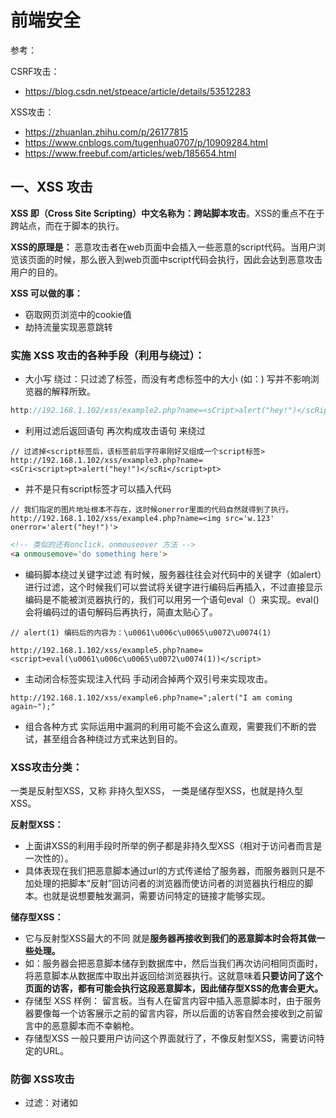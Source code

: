 # 前端安全

参考：

CSRF攻击：
* https://blog.csdn.net/stpeace/article/details/53512283

XSS攻击：
* https://zhuanlan.zhihu.com/p/26177815
* https://www.cnblogs.com/tugenhua0707/p/10909284.html
* https://www.freebuf.com/articles/web/185654.html

## 一、XSS 攻击
**XSS 即（Cross Site Scripting）中文名称为：跨站脚本攻击**。XSS的重点不在于跨站点，而在于脚本的执行。

**XSS的原理是：** 恶意攻击者在web页面中会插入一些恶意的script代码。当用户浏览该页面的时候，那么嵌入到web页面中script代码会执行，因此会达到恶意攻击用户的目的。

**XSS 可以做的事：**
* 窃取网页浏览中的cookie值
* 劫持流量实现恶意跳转

### 实施 XSS 攻击的各种手段（利用与绕过）：
* 大小写 绕过：只过滤了<script></script>标签，而没有考虑标签中的大小 (如：<sCript></scRipt>) 写并不影响浏览器的解释所致。
```js
http://192.168.1.102/xss/example2.php?name=<sCript>alert("hey!")</scRipt>
```

* 利用过滤后返回语句 再次构成攻击语句 来绕过
```JS
// 过滤掉<script标签后，该标签前后字符串刚好又组成一个script标签>
http://192.168.1.102/xss/example3.php?name=<sCri<script>pt>alert("hey!")</scRi</script>pt>
```

* 并不是只有script标签才可以插入代码
```JS
// 我们指定的图片地址根本不存在，这时候onerror里面的代码自然就得到了执行。
http://192.168.1.102/xss/example4.php?name=<img src='w.123' onerror='alert("hey!")'>
```

```html
<!-- 类似的还有onclick、onmouseover 方法 -->
<a onmousemove='do something here'> 
```

* 编码脚本绕过关键字过滤
有时候，服务器往往会对代码中的关键字（如alert）进行过滤，这个时候我们可以尝试将关键字进行编码后再插入，不过直接显示编码是不能被浏览器执行的，我们可以用另一个语句eval（）来实现。eval()会将编码过的语句解码后再执行，简直太贴心了。
```JS
// alert(1) 编码后的内容为：\u0061\u006c\u0065\u0072\u0074(1)

http://192.168.1.102/xss/example5.php?name=<script>eval(\u0061\u006c\u0065\u0072\u0074(1))</script>
```

* 主动闭合标签实现注入代码
手动闭合掉两个双引号来实现攻击。
```JS
http://192.168.1.102/xss/example6.php?name=";alert("I am coming again~");" 
```

* 组合各种方式
实际运用中漏洞的利用可能不会这么直观，需要我们不断的尝试，甚至组合各种绕过方式来达到目的。

### XSS攻击分类：
一类是反射型XSS，又称 非持久型XSS，
一类是储存型XSS，也就是持久型XSS。

**反射型XSS：** 
* 上面讲XSS的利用手段时所举的例子都是非持久型XSS（相对于访问者而言是一次性的）。
* 具体表现在我们把恶意脚本通过url的方式传递给了服务器，而服务器则只是不加处理的把脚本“反射”回访问者的浏览器而使访问者的浏览器执行相应的脚本。也就是说想要触发漏洞，需要访问特定的链接才能够实现。

**储存型XSS：**
* 它与反射型XSS最大的不同 就是**服务器再接收到我们的恶意脚本时会将其做一些处理。**
* 如：服务器会把恶意脚本储存到数据库中，然后当我们再次访问相同页面时，将恶意脚本从数据库中取出并返回给浏览器执行。这就意味着**只要访问了这个页面的访客，都有可能会执行这段恶意脚本，因此储存型XSS的危害会更大。**
* 存储型 XSS 样例： 留言板。当有人在留言内容中插入恶意脚本时，由于服务器要像每一个访客展示之前的留言内容，所以后面的访客自然会接收到之前留言中的恶意脚本而不幸躺枪。
* 存储型XSS 一般只要用户访问这个界面就行了，不像反射型XSS，需要访问特定的URL。

### 防御 XSS攻击
* 过滤：对诸如<script>、img、a 等标签进行过滤。
* 编码：像一些常见的符号，如<>在输入的时候要对其进行转换编码，这样做浏览器是不会对该标签进行解释执行的，同时也不影响显示效果。
* 限制：xss攻击要能达成 往往需要较长的字符串，因此对于一些可以预期的输入可以通过**限制长度强制截断**来进行防御。


## 二、CSRF 攻击

CSRF（Cross-site request forgery）即 跨站请求伪造。

攻击者盗用了你的身份，以你的名义发送恶意请求，使目标网站接收并误以为是用户的真实操作而去执行命令。常用于盗取账号、转账、发送虚假消息等。

Web A为存在CSRF漏洞的网站，Web B为攻击者构建的恶意网站，User C为Web A网站的合法用户。CSRF攻击攻击原理及过程如下：

1. 用户C打开浏览器，访问受信任网站A，输入用户名和密码请求登录网站A；

2. 在用户信息通过验证后，网站A产生Cookie信息并返回给浏览器，此时用户登录网站A成功，可以正常发送请求到网站A；

3. 用户未退出网站A之前，在同一浏览器中，打开一个TAB页访问网站B；

4. 网站B接收到用户请求后，返回一些攻击性代码，并发出一个请求要求访问第三方站点A；

5. 浏览器在接收到这些攻击性代码后，根据网站B的请求，在用户不知情的情况下携带Cookie信息，向网站A发出请求。网站A并不知道该请求其实是由B发起的，所以会根据用户C的Cookie信息以C的权限处理该请求，导致来自网站B的恶意代码被执行。 

**简单的身份验证只能保证请求发自某个用户的浏览器，却不能保证请求本身是用户自愿发出的**。

**CSRF的本质在于攻击者欺骗用户去访问自己设置的地址**

### CSRF 漏洞检测：
检测CSRF漏洞是一项比较繁琐的工作，最简单的方法就是抓取一个正常请求的数据包，去掉Referer字段后再重新提交，如果该提交还有效，那么基本上可以确定存在CSRF漏洞。

### 防御 CSRF 攻击：
目前防御 CSRF 攻击主要有三种策略：验证 HTTP Referer 字段；在请求地址中添加 token 并验证；在 HTTP 头中自定义属性并验证。

**1. 验证 HTTP Referer 字段**
根据 HTTP 协议，在 HTTP 头中有一个字段叫 Referer，它记录了该 HTTP 请求的来源地址。

假如黑客要对银行网站实施 CSRF 攻击，他只能在他自己的网站构造请求，当用户通过黑客的网站发送请求到银行时，该请求的 Referer 是指向黑客自己的网站；而用户正常转帐请求的 Referer 值就会是转账按钮所在的页面的 URL。因此，可以利用这一点，如果 Referer 是其他网站的话，则有可能是黑客的 CSRF 攻击，拒绝该请求。

**优点：**
* 简单易行，网站的普通开发人员不需要操心 CSRF 的漏洞，只需要在最后给所有安全敏感的请求统一增加一个拦截器来检查 Referer 的值就可以。

**缺点：**
* 不安全。使用验证 Referer 值的方法，就是**把安全性都依赖于第三方（即浏览器）来保障**，从理论上来讲，这样并不安全。
* **Referer 值可篡改**。对于某些浏览器，比如 IE6 或 FF2，目前已经有一些方法可以篡改 Referer 值。
* 即便是使用最新的浏览器，黑客无法篡改 Referer 值，这种方法仍然有问题。**用户担心侵犯到他们的隐私权，将浏览器设置为在发送请求时不再提供 Referer。**
<br/>

**2.在请求地址中添加 token 并验证**
**CSRF 攻击之所以能够成功，是因为黑客可以完全 伪造用户的请求，该请求中所有的用户验证信息都是存在于 cookie中**，因此黑客可以在不知道这些验证信息的情况下直接利用用户自己的 cookie 来通过安全验证。**要抵御 CSRF，关键在于在请求中放入黑客所不能伪造的信息，并且该信息不存在于 cookie 之中。可以在 HTTP 请求中以参数的形式加入一个随机产生的 token，并在服务器端建立一个拦截器来验证这个 token**，如果请求中没有 token 或者 token 内容不正确，则认为可能是 CSRF 攻击而拒绝该请求。

**优点：**
* 安全性比 Referer检查 高。

**缺点：**
* 该方法的难点在于如何把 token 以参数的形式加入请求。
```JS
// 对于 GET 请求，token 将附在请求地址之后，这样 URL 就变成http://url?csrftoken=tokenvalue。 

// 对于 POST 请求来说，要在 form 的最后加上 <input type=”hidden” name=”csrftoken” value=”tokenvalue”/>，这样就把 token 以参数的形式加入请求了。
```
     
每一个请求都加上 token 是很麻烦的，并且很容易漏掉（解决：一般是在每次页面加载时，使用 js 遍历整个 dom 树， 对所有的 a 和 form 标签后加入 token）；另外，对于页面加载之后动态生成的 html 代码，这种方法就没有作用（解决：需要程序员在编码时手动添加 token。）。

<br/>

**3. 在 HTTP 头中自定义属性并验证**
这种方法也是使用 token 并进行验证，但它并不是把 token 以参数的形式置于 HTTP 请求之中，而是把它放到 HTTP 头中自定义的属性里。通过 XMLHttpRequest 这个类，可以一次性给所有该类请求加上 csrftoken 这个 HTTP 头属性，并把 token 值放入其中。

**优点：**
* 解决了上种方法在请求中加入 token 的不便。
* 通过 XMLHttpRequest 请求的地址不会被记录到浏览器的地址栏，不用担心 token 会透过 Referer 泄露到其他网站中去。

**缺点：**
* 通过该类请求得到的页面不能被浏览器所记录下，从而进行前进，后退，刷新，收藏等操作，给用户带来不便。
* 基于这种方法进行防护，要把所有请求都改为 XMLHttpRequest 请求，这样几乎是要重写整个网站，代价很大。